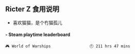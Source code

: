 ## Ricter Z 食用说明
- 喜欢猫猫，是个冇猫孤儿

<!-- steam-box start -->
#### - Steam playtime leaderboard
```text
🎮 World of Warships                 🕘 211 hrs 47 mins
```
<!-- Powered by https://github.com/YouEclipse/steam-box . -->
<!-- steam-box end -->
